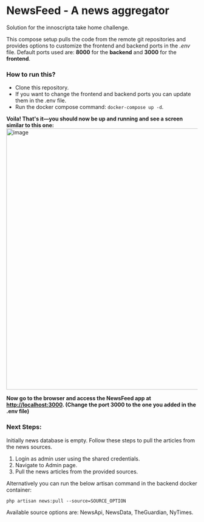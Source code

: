 # NewsFeed - A news aggregator

Solution for the innoscripta take home challenge.

This compose setup pulls the code from the remote git repositories and provides options to customize the frontend and backend ports in the _.env_ file. Default ports used are: **8000** for the **backend** and **3000** for the **frontend**.

### How to run this?

- Clone this repository.
- If you want to change the frontend and backend ports you can update them in the .env file.
- Run the docker compose command: `docker-compose up -d`.

**Voila! That's it—you should now be up and running and see a screen similar to this one:**
<img width="687" alt="image" src="https://github.com/user-attachments/assets/c0fb5904-adeb-4c21-90d9-2ea577e4f790" />

**Now go to the browser and access the NewsFeed app at [http://localhost:3000](http://localhost:3000). (Change the port 3000 to the one you added in the .env file)**

### Next Steps:

Initially news database is empty. Follow these steps to pull the articles from the news sources.

1. Login as admin user using the shared credentials.
2. Navigate to Admin page.
3. Pull the news articles from the provided sources.

Alternatively you can run the below artisan command in the backend docker container:

`php artisan news:pull --source=SOURCE_OPTION`

Available source options are: NewsApi, NewsData, TheGuardian, NyTimes.
